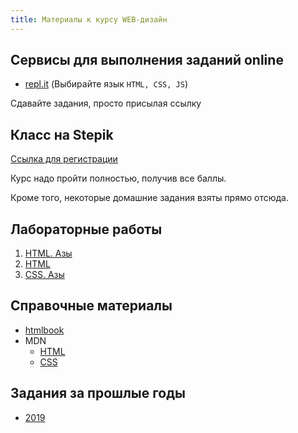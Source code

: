 ```yaml
---
title: Материалы к курсу WEB-дизайн
---
```

<base target="_blank">

## Сервисы для выполнения заданий online

- [repl.it] (Выбирайте язык `HTML, CSS, JS`)

Сдавайте задания,
просто присылая ссылку

## Класс на Stepik

[Ссылка для регистрации][Stepik]

Курс надо пройти полностью,
получив все баллы.

Кроме того,
некоторые домашние задания
взяты прямо отсюда.

## Лабораторные работы

1. [HTML. Азы][lab01]
1. [HTML][lab02]
1. [CSS. Азы][lab03]


## Справочные материалы

- [htmlbook]
- MDN
  - [HTML][html@mdn]
  - [CSS][css@mdn]

## Задания за прошлые годы

- [2019](../h.2019/)

[CodePen]:  https://codepen.io/
[repl.it]:  https://repl.it/
[Stepik]:   https://stepik.org/join-class/f86726c0f1c0eed1d1feeaf0790806c3588d9e41
[htmlbook]: http://htmlbook.ru/
[html@mdn]: https://developer.mozilla.org/ru/docs/Web/HTML
[css@mdn]:  https://developer.mozilla.org/ru/docs/Web/CSS

[lab01]: https://colab.research.google.com/drive/1TUax2cKAgGQkV-NcJFbiszb4WhM0PeiC?usp=sharing
[lab02]: https://colab.research.google.com/drive/1f-ExyVhjGntnN8VjbVsyuiielcEaaLe2?usp=sharing
[lab03]: https://colab.research.google.com/drive/1dYvX0pXDbujWxUJEgf2ajxIxfW4OpnZ_?usp=sharing
